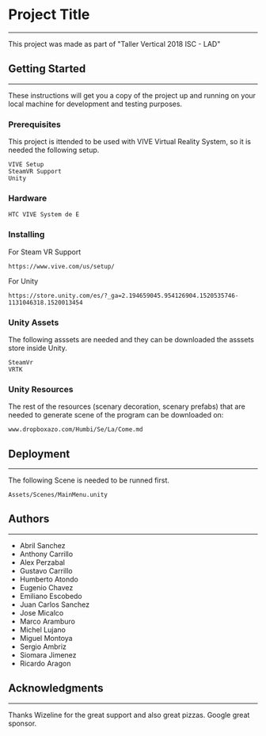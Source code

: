 # Project Title
***
This project was made as part of "Taller Vertical 2018 ISC - LAD"

## Getting Started
***
These instructions will get you a copy of the project up and running on your local machine for development and testing purposes.

### Prerequisites
This project is ittended to be used with VIVE Virtual Reality System, so it is needed the following setup.

```
VIVE Setup
SteamVR Support
Unity
```

### Hardware
```
HTC VIVE System de E
```

### Installing
For Steam VR Support
```
https://www.vive.com/us/setup/
```
For Unity
```
https://store.unity.com/es/?_ga=2.194659045.954126904.1520535746-1131046318.1520013454
```
### Unity Assets
The following asssets are needed and they can be downloaded the asssets store inside Unity.
```
SteamVr
VRTK 
```
### Unity Resources
The rest of the resources (scenary decoration, scenary prefabs) that are needed to generate scene of the program can be downloaded on:
```
www.dropboxazo.com/Humbi/Se/La/Come.md
```
## Deployment
***
The following Scene is needed to be runned first.
```
Assets/Scenes/MainMenu.unity
```
## Authors
***
- Abril Sanchez
- Anthony Carrillo
- Alex Perzabal
- Gustavo Carrillo
- Humberto Atondo
- Eugenio Chavez
- Emiliano Escobedo
- Juan Carlos Sanchez
- Jose Micalco
- Marco Aramburo
- Michel Lujano
- Miguel Montoya
- Sergio Ambriz
- Siomara Jimenez
- Ricardo Aragon



## Acknowledgments
***
Thanks Wizeline for the great support and also great pizzas.
Google great sponsor.
